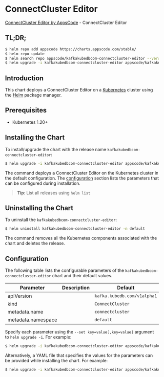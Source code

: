 # ConnectCluster Editor

[ConnectCluster Editor by AppsCode](https://appscode.com) - ConnectCluster Editor

## TL;DR;

```bash
$ helm repo add appscode https://charts.appscode.com/stable/
$ helm repo update
$ helm search repo appscode/kafkakubedbcom-connectcluster-editor --version=v0.16.0
$ helm upgrade -i kafkakubedbcom-connectcluster-editor appscode/kafkakubedbcom-connectcluster-editor -n default --create-namespace --version=v0.16.0
```

## Introduction

This chart deploys a ConnectCluster Editor on a [Kubernetes](http://kubernetes.io) cluster using the [Helm](https://helm.sh) package manager.

## Prerequisites

- Kubernetes 1.20+

## Installing the Chart

To install/upgrade the chart with the release name `kafkakubedbcom-connectcluster-editor`:

```bash
$ helm upgrade -i kafkakubedbcom-connectcluster-editor appscode/kafkakubedbcom-connectcluster-editor -n default --create-namespace --version=v0.16.0
```

The command deploys a ConnectCluster Editor on the Kubernetes cluster in the default configuration. The [configuration](#configuration) section lists the parameters that can be configured during installation.

> **Tip**: List all releases using `helm list`

## Uninstalling the Chart

To uninstall the `kafkakubedbcom-connectcluster-editor`:

```bash
$ helm uninstall kafkakubedbcom-connectcluster-editor -n default
```

The command removes all the Kubernetes components associated with the chart and deletes the release.

## Configuration

The following table lists the configurable parameters of the `kafkakubedbcom-connectcluster-editor` chart and their default values.

|     Parameter      | Description |                Default                 |
|--------------------|-------------|----------------------------------------|
| apiVersion         |             | <code>kafka.kubedb.com/v1alpha1</code> |
| kind               |             | <code>ConnectCluster</code>            |
| metadata.name      |             | <code>connectcluster</code>            |
| metadata.namespace |             | <code>default</code>                   |


Specify each parameter using the `--set key=value[,key=value]` argument to `helm upgrade -i`. For example:

```bash
$ helm upgrade -i kafkakubedbcom-connectcluster-editor appscode/kafkakubedbcom-connectcluster-editor -n default --create-namespace --version=v0.16.0 --set apiVersion=kafka.kubedb.com/v1alpha1
```

Alternatively, a YAML file that specifies the values for the parameters can be provided while
installing the chart. For example:

```bash
$ helm upgrade -i kafkakubedbcom-connectcluster-editor appscode/kafkakubedbcom-connectcluster-editor -n default --create-namespace --version=v0.16.0 --values values.yaml
```
